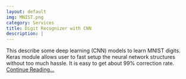 ```yaml
---
layout: default
img: MNIST.png
category: Services
title: Digit Recognizer with CNN
description: |
---
```

  This describe some deep learning (CNN) models to learn MNIST digits. Keras module allows user to fast setup the neural network structures without too much hassle. It is easy to get about 99% correction rate.  [Continue Reading...](/CNN)
